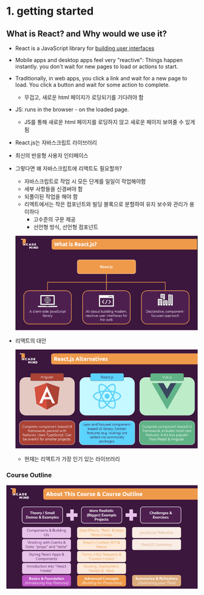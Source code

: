 # 1. getting started



## What is React? and Why would we use it?

- React is a JavaScript library for <u>building user interfaces</u>
- Mobile apps and desktop apps feel very "reactive": Things happen instantly. you don't wait for new pages to load or actions to start.
- Traditionally, in web apps, you click a link and wait for a new page to load. You click a button and wait for some action to complete.
  - 무겁고, 새로운 html 페이지가 로딩되기를 기다려야 함

- JS: runs in the browser - on the loaded page.
  - JS를 통해 새로운 html 페이지를 로딩하지 않고 새로운 페이지 보여줄 수 있게 됨
- React.js는 자바스크립트 라이브러리
- 최신의 반응형 사용자 인터페이스



- 그렇다면 왜 자바스크립트에 리액트도 필요할까?

  - 자바스크립트로 작업 시 모든 단계를 일일이 작업해야함
  - 세부 사항들을 신경써야 함
  - 되풀이된 작업을 해야 함
  - 리엑트에서는 작은 컴포넌트와 빌딩 블록으로 분할하여 유지 보수와 관리가 용이하다
    - 고수준의 구문 제공
    - 선언형 방식, 선언형 컴포넌트

  ![image-20220831000926732](01_getting_started.assets/image-20220831000926732.png)

  

- 리액트의 대안

  ![image-20220831001414115](01_getting_started.assets/image-20220831001414115.png)

  - 현재는 리액트가 가장 인기 있는 라이브러리



### Course Outline

![image-20220831002542092](01_getting_started.assets/image-20220831002542092.png)